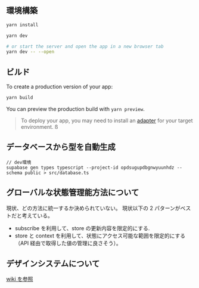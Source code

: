 ## 環境構築

```bash
yarn install

yarn dev

# or start the server and open the app in a new browser tab
yarn dev -- --open
```

## ビルド

To create a production version of your app:

```bash
yarn build
```

You can preview the production build with `yarn preview`.

> To deploy your app, you may need to install an [adapter](https://kit.svelte.dev/docs/adapters) for your target environment.
> ß

## データベースから型を自動生成

```
// dev環境
supabase gen types typescript --project-id opdsugupdbgnwyuunhdz --schema public > src/database.ts
```

## グローバルな状態管理能方法について

現状、どの方法に統一するか決められていない。
現状以下の 2 パターンがベストだと考えている。

- subscribe を利用して、store の更新内容を限定的にする.
- store と context を利用して、状態にアクセス可能な範囲を限定的にする（API 経由で取得した値の管理に良さそう）。

## デザインシステムについて

[wiki を参照](https://github.com/YutaroMatsumoto/shellf/wiki/%E3%83%87%E3%82%B6%E3%82%A4%E3%83%B3%E3%82%B7%E3%82%B9%E3%83%86%E3%83%A0)
